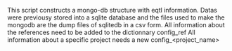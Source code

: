 This script constructs a mongo-db structure with eqtl information. 
Datas were previousy stored into a sqlite database and the files used to 
make the mongodb are the dump files of sqlitedb in a csv form. 
All information about the references need to be added to the dictionnary config_ref 
All information about a specific project needs a new config\_<project_name> 

